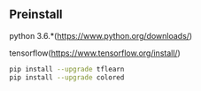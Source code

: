 Preinstall
----
python 3.6.*(https://www.python.org/downloads/)

tensorflow(https://www.tensorflow.org/install/)
```bash
pip install --upgrade tflearn
pip install --upgrade colored